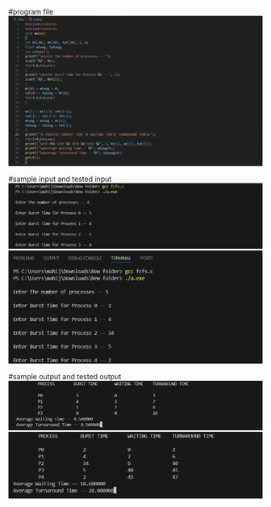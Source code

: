 #program file
![program_file](program_fcfs_5A2.png)

#sample input and tested input
![sample_input](IO_5A2.png)
![tested_input](Test_IO_5A2.png)

#sample output and tested output
![sample_output](OT_5A2.png)
![tested_output](Test_OT_5A2.png)
